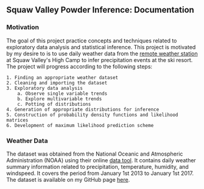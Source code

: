 ## Squaw Valley Powder Inference: Documentation

### Motivation

The goal of this project practice concepts and techniques related to exploratory data analysis
and statistical inference. This project is motivated by my desire to is to use daily weather data from the [remote weather station](https://www.ncdc.noaa.gov/cdo-web/datasets/GHCND/stations/GHCND:USS0020K30S/detail)
at Squaw Valley's High Camp to infer precipitation events at the ski resort. The project will 
progress according to the following steps:

	1. Finding an appropriate weather dataset
	2. Cleaning and importing the dataset
	3. Exploratory data analysis
		a. Observe single variable trends
		b. Explore multivariable trends
		c. Potting of distributions
	4. Generation of appropriate distributions for inference
	5. Construction of probability density functions and likelihood matrices
	6. Development of maximum likelihood prediction scheme
	
### Weather Data

The dataset was obtained from the National Oceanic and Atmospheric Administration (NOAA) using their
online [data tool](https://www.ncdc.noaa.gov/cdo-web/datatools/findstation). It contains daily 
weather summary information related to precipitation, temperature, humidity, and windspeed. It covers
the period from January 1st 2013 to January 1st 2017. The dataset is available on my GitHub page [here](www.snowbrains.com).

